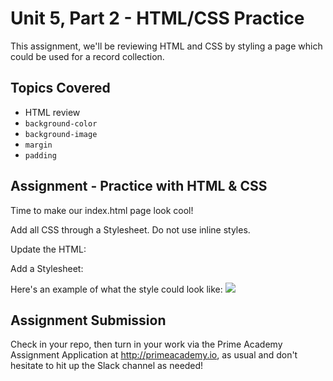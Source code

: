 # Unit 5, Part 2 - HTML/CSS Practice

This assignment, we'll be reviewing HTML and CSS by styling a page which could be used for a record collection.

## Topics Covered

- HTML review
- `background-color`
- `background-image`
- `margin`
- `padding`

## Assignment - Practice with HTML & CSS

Time to make our index.html page look cool!

Add all CSS through a Stylesheet. Do not use inline styles.

Update the HTML:

<!-- - Place the existing `h1` inside a `header` element. 
- Add an `h2` element into the `header` that says `YOUR NAME's Record Shop`.
- Place the existing `p` inside a `main` element. -->

Add a Stylesheet:

<!-- - Create a `stylesheet.css` file and source it into the HTML file. -->
<!-- - Give the `header` a dark background color and choose a light  color for the text. -->
<!-- - Center the text in the `header`. -->
<!-- - Give the `main` a light grey background color. -->
<!-- - Look up the CSS `background-image` property to learn how to use the provided `record.png` as the background image on your page with a relative path. -->
<!-- - Look up CSS `background-repeat` to learn how to fill the body of the page with a repeating image. -->
<!-- - Look up CSS `margin` and `padding`. 
  - Give the `body` a margin of `0`. (This removes the whitespace around the edges of the page.)  -->
  <!-- - Give the `main` padding of `1em`. (Curious about `em`? Look up CSS units.) -->

Here's an example of what the style could look like:
<img src="./example.png">

<!-- __STRETCH GOAL:__ Use CSS style classes vs element names to do your styling, except for adding the margin to the `body`. That is a good thing to add to every CSS file, and it should use the `body` HTML tag name. -->

## Assignment Submission
Check in your repo, then turn in your work via the Prime Academy Assignment Application at http://primeacademy.io, as usual and don't hesitate to hit up the Slack channel as needed!
